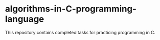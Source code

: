 # algorithms-in-C-programming-language
 This repository contains completed tasks for practicing programming in C.
